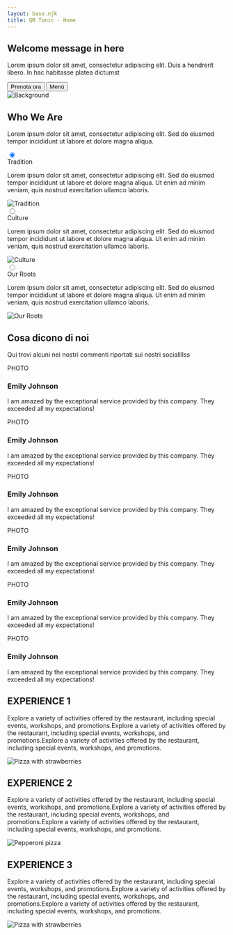 ```yaml
---
layout: base.njk
title: QR Tonic - Home
---
```


<section>
  <div class="hero min-h-screen bg-black">
      <div class="hero-content text-center">
          <div class="max-w-md">
              <h1 class="text-5xl font-bold text-white">Welcome message in here</h1>
              <p class="py-6 text-white">Lorem ipsum dolor sit amet, consectetur adipiscing elit. Duis a hendrerit libero. In hac habitasse platea dictumst</p>
              <div class="flex gap-4 justify-center">
                  <button class="btn btn-ghost border border-white text-white hover:bg-white hover:text-black">Prenota ora</button>
                  <button class="btn bg-[#E52822] text-white border-none hover:bg-[#c41f1a]">Menù</button>
              </div>
          </div>
      </div>
  </div>
</section>


<section id="chi-siamo" class="min-h-screen relative overflow-hidden">
  <!-- Background Image -->
  <div class="absolute inset-0 z-0">
    <img 
      src="https://t4.ftcdn.net/jpg/02/55/57/33/360_F_255573369_NrbcMNYC1hz1xJigxCOCN8OXsxmtx0TB.jpg" 
      alt="Background" 
      class="w-full h-full object-cover blur-sm"
    />
    <div class="absolute inset-0 bg-base-200/80"></div>
  </div>

  <!-- Content -->
  <div class="container mx-auto px-4 py-16 relative z-10">
    <div class="text-center mb-12">
      <h2 class="text-4xl font-bold mb-4">Who We Are</h2>
      <p class="text-lg max-w-2xl mx-auto">Lorem ipsum dolor sit amet, consectetur adipiscing elit. Sed do eiusmod tempor incididunt ut labore et dolore magna aliqua.</p>
    </div>
    <div class="join join-vertical w-full gap-2">
      <!-- Tradition -->
      <div class="collapse bg-base-100 border border-base-300">
        <input type="radio" name="who-we-are" checked="checked" /> 
        <div class="collapse-title text-xl font-medium">
          Tradition
        </div>
        <div class="collapse-content">
          <div class="grid grid-cols-1 md:grid-cols-2 gap-8 items-center">
            <div>
              <p class="text-lg">Lorem ipsum dolor sit amet, consectetur adipiscing elit. Sed do eiusmod tempor incididunt ut labore et dolore magna aliqua. Ut enim ad minim veniam, quis nostrud exercitation ullamco laboris.</p>
            </div>
            <div class="aspect-video">
              <img src="https://placehold.co/800x600" alt="Tradition" class="w-full h-full object-cover rounded-lg" />
            </div>
          </div>
        </div>
      </div>
      <!-- Culture -->
      <div class="collapse bg-base-100 border border-base-300">
        <input type="radio" name="who-we-are" /> 
        <div class="collapse-title text-xl font-medium">
          Culture
        </div>
        <div class="collapse-content">
          <div class="grid grid-cols-1 md:grid-cols-2 gap-8 items-center">
            <div>
              <p class="text-lg">Lorem ipsum dolor sit amet, consectetur adipiscing elit. Sed do eiusmod tempor incididunt ut labore et dolore magna aliqua. Ut enim ad minim veniam, quis nostrud exercitation ullamco laboris.</p>
            </div>
            <div class="aspect-video">
              <img src="https://placehold.co/800x600" alt="Culture" class="w-full h-full object-cover rounded-lg" />
            </div>
          </div>
        </div>
      </div>
      <!-- Our Roots -->
      <div class="collapse bg-base-100 border border-base-300">
        <input type="radio" name="who-we-are" /> 
        <div class="collapse-title text-xl font-medium">
          Our Roots
        </div>
        <div class="collapse-content">
          <div class="grid grid-cols-1 md:grid-cols-2 gap-8 items-center">
            <div>
              <p class="text-lg">Lorem ipsum dolor sit amet, consectetur adipiscing elit. Sed do eiusmod tempor incididunt ut labore et dolore magna aliqua. Ut enim ad minim veniam, quis nostrud exercitation ullamco laboris.</p>
            </div>
            <div class="aspect-video">
              <img src="https://placehold.co/800x600" alt="Our Roots" class="w-full h-full object-cover rounded-lg" />
            </div>
          </div>
        </div>
      </div>
    </div>
  </div>
</section>

<section class="bg-black py-24">
  <div class="container mx-auto px-4">
    <h2 class="text-white text-6xl font-bold mb-4">Cosa dicono di noi</h2>
    <p class="text-white text-xl mb-16">Qui trovi alcuni nei nostri commenti riportati sui nostri sociallllss</p>
  </div>
    
  <div class="grid grid-flow-col auto-cols-[90%] md:auto-cols-[45%] lg:auto-cols-[30%] overflow-x-auto gap-12">
    <div class="bg-white rounded-2xl p-6">
      <div class="flex items-center gap-4 mb-4">
        <div class="w-12 h-12 bg-gray-200 rounded-full flex items-center justify-center">
          <span class="text-xs">PHOTO</span>
        </div>
        <h3 class="font-bold text-xl">Emily Johnson</h3>
      </div>
      <p class="text-gray-700">I am amazed by the exceptional service provided by this company. They exceeded all my expectations!</p>
    </div>
    <div class="bg-white rounded-2xl p-6">
      <div class="flex items-center gap-4 mb-4">
        <div class="w-12 h-12 bg-gray-200 rounded-full flex items-center justify-center">
          <span class="text-xs">PHOTO</span>
        </div>
        <h3 class="font-bold text-xl">Emily Johnson</h3>
      </div>
      <p class="text-gray-700">I am amazed by the exceptional service provided by this company. They exceeded all my expectations!</p>
    </div>
    <div class="bg-white rounded-2xl p-6">
      <div class="flex items-center gap-4 mb-4">
        <div class="w-12 h-12 bg-gray-200 rounded-full flex items-center justify-center">
          <span class="text-xs">PHOTO</span>
        </div>
        <h3 class="font-bold text-xl">Emily Johnson</h3>
      </div>
      <p class="text-gray-700">I am amazed by the exceptional service provided by this company. They exceeded all my expectations!</p>
    </div>
    <div class="bg-white rounded-2xl p-6">
      <div class="flex items-center gap-4 mb-4">
        <div class="w-12 h-12 bg-gray-200 rounded-full flex items-center justify-center">
          <span class="text-xs">PHOTO</span>
        </div>
        <h3 class="font-bold text-xl">Emily Johnson</h3>
      </div>
      <p class="text-gray-700">I am amazed by the exceptional service provided by this company. They exceeded all my expectations!</p>
    </div>
    <div class="bg-white rounded-2xl p-6">
      <div class="flex items-center gap-4 mb-4">
        <div class="w-12 h-12 bg-gray-200 rounded-full flex items-center justify-center">
          <span class="text-xs">PHOTO</span>
        </div>
        <h3 class="font-bold text-xl">Emily Johnson</h3>
      </div>
      <p class="text-gray-700">I am amazed by the exceptional service provided by this company. They exceeded all my expectations!</p>
    </div>
    <div class="bg-white rounded-2xl p-6">
      <div class="flex items-center gap-4 mb-4">
        <div class="w-12 h-12 bg-gray-200 rounded-full flex items-center justify-center">
          <span class="text-xs">PHOTO</span>
        </div>
        <h3 class="font-bold text-xl">Emily Johnson</h3>
      </div>
      <p class="text-gray-700">I am amazed by the exceptional service provided by this company. They exceeded all my expectations!</p>
    </div>
  </div>
</section>

<section id="esperienze" class="bg-[#FFC0CB] py-16">
  <div class="container mx-auto px-4">
    <!-- Experience 1 -->
    <div class="grid grid-cols-1 lg:grid-cols-2 gap-12 mb-24 items-center">
      <div>
        <h2 class="text-[#E52822] text-6xl font-bold mb-6">EXPERIENCE 1</h2>
        <p class="text-[#E52822] text-xl">
          Explore a variety of activities offered by the restaurant, including special events, workshops, and promotions.Explore a variety of activities offered by the restaurant, including special events, workshops, and promotions.Explore a variety of activities offered by the restaurant, including special events, workshops, and promotions.
        </p>
      </div>
      <div>
        <img 
          src="https://images.unsplash.com/photo-1506354666786-959d6d497f1a?q=80&w=2940&auto=format&fit=crop"
          alt="Pizza with strawberries" 
          class="w-full rounded-2xl shadow-xl"
        />
      </div>
    </div>
    <!-- Experience 2 -->
    <div class="grid grid-cols-1 lg:grid-cols-2 gap-12 mb-24 items-center">
      <div class="order-2 lg:order-2">
        <h2 class="text-[#E52822] text-6xl font-bold mb-6">EXPERIENCE 2</h2>
        <p class="text-[#E52822] text-xl">
          Explore a variety of activities offered by the restaurant, including special events, workshops, and promotions.Explore a variety of activities offered by the restaurant, including special events, workshops, and promotions.Explore a variety of activities offered by the restaurant, including special events, workshops, and promotions.
        </p>
      </div>
      <div class="order-1 lg:order-1">
        <img 
          src="https://images.unsplash.com/photo-1513104890138-7c749659a591?q=80&w=2940&auto=format&fit=crop"
          alt="Pepperoni pizza" 
          class="w-full rounded-2xl shadow-xl"
        />
      </div>
    </div>
    <!-- Experience 3 -->
    <div class="grid grid-cols-1 lg:grid-cols-2 gap-12 items-center">
      <div>
        <h2 class="text-[#E52822] text-6xl font-bold mb-6">EXPERIENCE 3</h2>
        <p class="text-[#E52822] text-xl">
          Explore a variety of activities offered by the restaurant, including special events, workshops, and promotions.Explore a variety of activities offered by the restaurant, including special events, workshops, and promotions.Explore a variety of activities offered by the restaurant, including special events, workshops, and promotions.
        </p>
      </div>
      <div>
        <img 
          src="https://images.unsplash.com/photo-1506354666786-959d6d497f1a?q=80&w=2940&auto=format&fit=crop"
          alt="Pizza with strawberries" 
          class="w-full rounded-2xl shadow-xl"
        />
      </div>
    </div>
  </div>
</section>